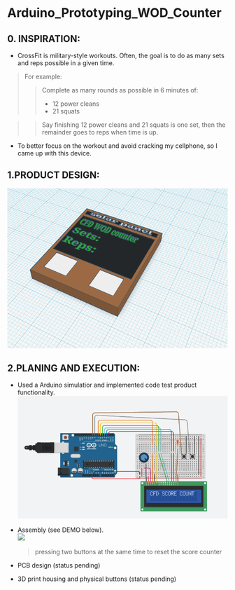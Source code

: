 # Arduino_Prototyping_WOD_Counter
## 0. INSPIRATION:
* CrossFit is military-style workouts. Often, the goal is to do as many sets and reps possible in a given time.
> For example: 
>> Complete as many rounds as possible in 6 minutes of: 
>> - 12 power cleans
>> -  21 squats 

>> Say finishing 12 power cleans and 21 squats is one set, then the remainder goes to reps when time is up.
*  To better focus on the workout and avoid cracking my cellphone, so I came up with this device.

## 1.PRODUCT DESIGN:
  ![](/gif_and_images/WOD_counter_3D_design.png)

## 2.PLANING AND EXECUTION:
* Used a Arduino simulatior and implemented code test product functionality.
  ![](/gif_and_images/CircuitSimulation.png)    
  
* Assembly (see DEMO below). <br>
  ![](/gif_and_images/ezgif.com-gif-maker.gif)
  > pressing two buttons at the same time to reset the score counter
* PCB design (status pending) <br>
* 3D print housing and physical buttons (status pending)
